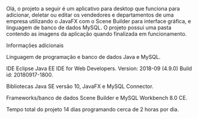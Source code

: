 Olá, o projeto a seguir é um aplicativo para desktop que funciona para adicionar, deletar ou editar os vendedores e departamentos de uma 
empresa utilizando o JavaFX com o Scene Builder para interface gráfica, e linguagem de banco de dados MySQL. O projeto possui uma pasta 
contendo as imagens da aplicação quando finalizada em funcionamento.

Informações adicionais

Linguagem de programação e banco de dados
Java e MySQL.

IDE
Eclipse Java EE IDE for Web Developers. Version: 2018-09 (4.9.0) Build id: 20180917-1800.

Bibliotecas
Java SE versão 10, JavaFX e MySQL Connector.

Frameworks/banco de dados
Scene Builder e MySQL Workbench 8.0 CE.

Tempo total do projeto
14 dias programando cerca de 2 horas por dia.
